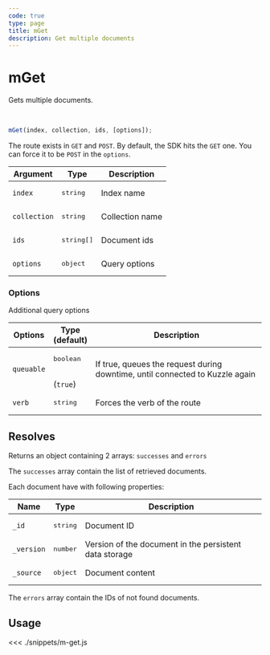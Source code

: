 ```yaml
---
code: true
type: page
title: mGet
description: Get multiple documents
---
```


# mGet

Gets multiple documents.

<br/>

```js
mGet(index, collection, ids, [options]);
```

The route exists in `GET` and `POST`.
By default, the SDK hits the `GET` one.
You can force it to be `POST` in the `options`.


| Argument     | Type            | Description     |
| ------------ | --------------- | --------------- |
| `index`      | <pre>string</pre>        | Index name      |
| `collection` | <pre>string</pre>        | Collection name |
| `ids`        | <pre>string[]</pre> | Document ids    |
| `options`    | <pre>object</pre>        | Query options   |

### Options

Additional query options

| Options    | Type<br/>(default)     | Description                                                                  |
| ---------- | ---------------------- | ---------------------------------------------------------------------------- |
| `queuable` | <pre>boolean</pre><br/>(`true`) | If true, queues the request during downtime, until connected to Kuzzle again |
| `verb`     | <pre>string</pre>      | Forces the verb of the route |

## Resolves

Returns an object containing 2 arrays: `successes` and `errors`

The `successes` array contain the list of retrieved documents.

Each document have with following properties:

| Name      | Type              | Description                                            |
| --------- | ----------------- | ------------------------------------------------------ |
| `_id`      | <pre>string</pre> | Document ID                    |
| `_version` | <pre>number</pre> | Version of the document in the persistent data storage |
| `_source`  | <pre>object</pre> | Document content                                       |

The `errors` array contain the IDs of not found documents.

## Usage

<<< ./snippets/m-get.js
